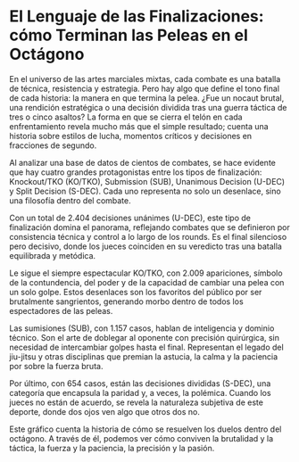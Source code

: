 # El Lenguaje de las Finalizaciones: cómo Terminan las Peleas en el Octágono

En el universo de las artes marciales mixtas, cada combate es una batalla de técnica, resistencia y estrategia. Pero hay algo que define el tono final de cada historia: la manera en que termina la pelea. ¿Fue un nocaut brutal, una rendición estratégica o una decisión dividida tras una guerra táctica de tres o cinco asaltos? La forma en que se cierra el telón en cada enfrentamiento revela mucho más que el simple resultado; cuenta una historia sobre estilos de lucha, momentos críticos y decisiones en fracciones de segundo.

Al analizar una base de datos de cientos de combates, se hace evidente que hay cuatro grandes protagonistas entre los tipos de finalización: Knockout/TKO (KO/TKO), Submission (SUB), Unanimous Decision (U-DEC) y Split Decision (S-DEC). Cada uno representa no solo un desenlace, sino una filosofía dentro del combate.

Con un total de 2.404 decisiones unánimes (U-DEC), este tipo de finalización domina el panorama, reflejando combates que se definieron por consistencia técnica y control a lo largo de los rounds. Es el final silencioso pero decisivo, donde los jueces coinciden en su veredicto tras una batalla equilibrada y metódica.

Le sigue el siempre espectacular KO/TKO, con 2.009 apariciones, símbolo de la contundencia, del poder y de la capacidad de cambiar una pelea con un solo golpe. Estos desenlaces son los favoritos del público por ser brutalmente sangrientos, generando morbo dentro de todos los espectadores de las peleas.

Las sumisiones (SUB), con 1.157 casos, hablan de inteligencia y dominio técnico. Son el arte de doblegar al oponente con precisión quirúrgica, sin necesidad de intercambiar golpes hasta el final. Representan el legado del jiu-jitsu y otras disciplinas que premian la astucia, la calma y la paciencia por sobre la fuerza bruta.

Por último, con 654 casos, están las decisiones divididas (S-DEC), una categoría que encapsula la paridad y, a veces, la polémica. Cuando los jueces no están de acuerdo, se revela la naturaleza subjetiva de este deporte, donde dos ojos ven algo que otros dos no.

Este gráfico cuenta la historia de cómo se resuelven los duelos dentro del octágono. A través de él, podemos ver cómo conviven la brutalidad y la táctica, la fuerza y la paciencia, la precisión y la pasión.
